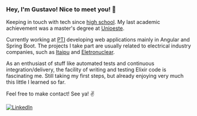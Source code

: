 ### Hey, I'm Gustavo! Nice to meet you! 👋

Keeping in touch with tech since [high school](https://foz.ifpr.edu.br/menu-de-cursos/tecnico-em-informatica/). My last academic achievement was a master's degree at [Unioeste](https://www5.unioeste.br/portalunioeste/pos/pgeec).

Currently working at [PTI](https://www.pti.org.br/) developing web applications mainly in Angular and Spring Boot. The projects I take part are usually related to electrical industry companies, such as [Itaipu](https://www.itaipu.gov.br/) and [Eletronuclear](https://www.eletronuclear.gov.br/).

As an enthusiast of stuff like automated tests and continuous integration/delivery, the facility of writing and testing Elixir code is fascinating me. Still taking my first steps, but already enjoying very much this little I learned so far.

Feel free to make contact! See ya! :v:

[![LinkedIn](https://img.shields.io/badge/Linkedin-gray?logo=linkedin)](https://www.linkedin.com/in/guustavov)

<!--
**guustavov/guustavov** is a ✨ _special_ ✨ repository because its `README.md` (this file) appears on your GitHub profile.

Here are some ideas to get you started:

- 🔭 I’m currently working on ...
- 🌱 I’m currently learning ...
- 👯 I’m looking to collaborate on ...
- 🤔 I’m looking for help with ...
- 💬 Ask me about ...
- 📫 How to reach me: ...
- 😄 Pronouns: ...
- ⚡ Fun fact: ...
-->
